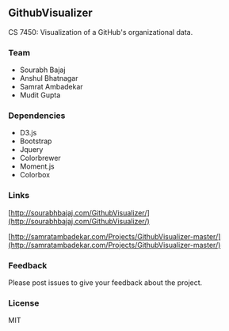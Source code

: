 ## GithubVisualizer

CS 7450: Visualization of a GitHub's organizational data.

### Team

- Sourabh Bajaj
- Anshul Bhatnagar
- Samrat Ambadekar
- Mudit Gupta

### Dependencies

- D3.js
- Bootstrap
- Jquery
- Colorbrewer
- Moment.js
- Colorbox

### Links
[http://sourabhbajaj.com/GithubVisualizer/](http://sourabhbajaj.com/GithubVisualizer/)

[http://samratambadekar.com/Projects/GithubVisualizer-master/](http://samratambadekar.com/Projects/GithubVisualizer-master/)

### Feedback

Please post issues to give your feedback about the project. 

### License

MIT
